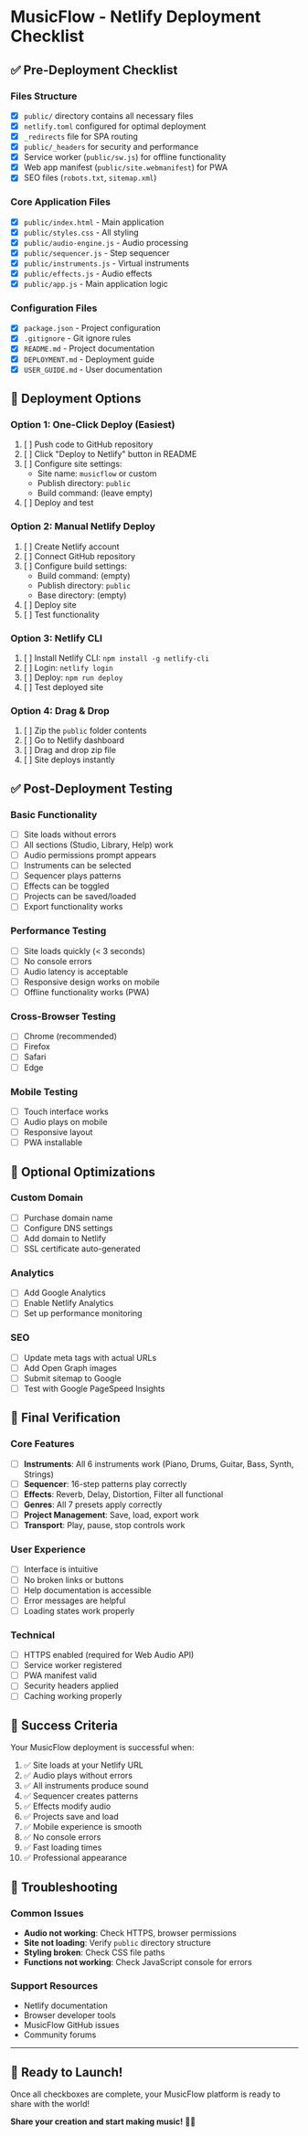 # MusicFlow - Netlify Deployment Checklist

## ✅ Pre-Deployment Checklist

### Files Structure
- [x] `public/` directory contains all necessary files
- [x] `netlify.toml` configured for optimal deployment
- [x] `_redirects` file for SPA routing
- [x] `public/_headers` for security and performance
- [x] Service worker (`public/sw.js`) for offline functionality
- [x] Web app manifest (`public/site.webmanifest`) for PWA
- [x] SEO files (`robots.txt`, `sitemap.xml`)

### Core Application Files
- [x] `public/index.html` - Main application
- [x] `public/styles.css` - All styling
- [x] `public/audio-engine.js` - Audio processing
- [x] `public/sequencer.js` - Step sequencer
- [x] `public/instruments.js` - Virtual instruments
- [x] `public/effects.js` - Audio effects
- [x] `public/app.js` - Main application logic

### Configuration Files
- [x] `package.json` - Project configuration
- [x] `.gitignore` - Git ignore rules
- [x] `README.md` - Project documentation
- [x] `DEPLOYMENT.md` - Deployment guide
- [x] `USER_GUIDE.md` - User documentation

## 🚀 Deployment Options

### Option 1: One-Click Deploy (Easiest)
1. [ ] Push code to GitHub repository
2. [ ] Click "Deploy to Netlify" button in README
3. [ ] Configure site settings:
   - Site name: `musicflow` or custom
   - Publish directory: `public`
   - Build command: (leave empty)
4. [ ] Deploy and test

### Option 2: Manual Netlify Deploy
1. [ ] Create Netlify account
2. [ ] Connect GitHub repository
3. [ ] Configure build settings:
   - Build command: (empty)
   - Publish directory: `public`
   - Base directory: (empty)
4. [ ] Deploy site
5. [ ] Test functionality

### Option 3: Netlify CLI
1. [ ] Install Netlify CLI: `npm install -g netlify-cli`
2. [ ] Login: `netlify login`
3. [ ] Deploy: `npm run deploy`
4. [ ] Test deployed site

### Option 4: Drag & Drop
1. [ ] Zip the `public` folder contents
2. [ ] Go to Netlify dashboard
3. [ ] Drag and drop zip file
4. [ ] Site deploys instantly

## ✅ Post-Deployment Testing

### Basic Functionality
- [ ] Site loads without errors
- [ ] All sections (Studio, Library, Help) work
- [ ] Audio permissions prompt appears
- [ ] Instruments can be selected
- [ ] Sequencer plays patterns
- [ ] Effects can be toggled
- [ ] Projects can be saved/loaded
- [ ] Export functionality works

### Performance Testing
- [ ] Site loads quickly (< 3 seconds)
- [ ] No console errors
- [ ] Audio latency is acceptable
- [ ] Responsive design works on mobile
- [ ] Offline functionality works (PWA)

### Cross-Browser Testing
- [ ] Chrome (recommended)
- [ ] Firefox
- [ ] Safari
- [ ] Edge

### Mobile Testing
- [ ] Touch interface works
- [ ] Audio plays on mobile
- [ ] Responsive layout
- [ ] PWA installable

## 🔧 Optional Optimizations

### Custom Domain
- [ ] Purchase domain name
- [ ] Configure DNS settings
- [ ] Add domain to Netlify
- [ ] SSL certificate auto-generated

### Analytics
- [ ] Add Google Analytics
- [ ] Enable Netlify Analytics
- [ ] Set up performance monitoring

### SEO
- [ ] Update meta tags with actual URLs
- [ ] Add Open Graph images
- [ ] Submit sitemap to Google
- [ ] Test with Google PageSpeed Insights

## 🎵 Final Verification

### Core Features
- [ ] **Instruments**: All 6 instruments work (Piano, Drums, Guitar, Bass, Synth, Strings)
- [ ] **Sequencer**: 16-step patterns play correctly
- [ ] **Effects**: Reverb, Delay, Distortion, Filter all functional
- [ ] **Genres**: All 7 presets apply correctly
- [ ] **Project Management**: Save, load, export work
- [ ] **Transport**: Play, pause, stop controls work

### User Experience
- [ ] Interface is intuitive
- [ ] No broken links or buttons
- [ ] Help documentation is accessible
- [ ] Error messages are helpful
- [ ] Loading states work properly

### Technical
- [ ] HTTPS enabled (required for Web Audio API)
- [ ] Service worker registered
- [ ] PWA manifest valid
- [ ] Security headers applied
- [ ] Caching working properly

## 🎉 Success Criteria

Your MusicFlow deployment is successful when:

1. ✅ Site loads at your Netlify URL
2. ✅ Audio plays without errors
3. ✅ All instruments produce sound
4. ✅ Sequencer creates patterns
5. ✅ Effects modify audio
6. ✅ Projects save and load
7. ✅ Mobile experience is smooth
8. ✅ No console errors
9. ✅ Fast loading times
10. ✅ Professional appearance

## 🚨 Troubleshooting

### Common Issues
- **Audio not working**: Check HTTPS, browser permissions
- **Site not loading**: Verify `public` directory structure
- **Styling broken**: Check CSS file paths
- **Functions not working**: Check JavaScript console for errors

### Support Resources
- Netlify documentation
- Browser developer tools
- MusicFlow GitHub issues
- Community forums

---

## 🎵 Ready to Launch!

Once all checkboxes are complete, your MusicFlow platform is ready to share with the world! 

**Share your creation and start making music!** 🎵✨

